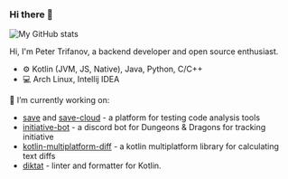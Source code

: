 ### Hi there 👋

![My GitHub stats](https://github-readme-stats.vercel.app/api?username=petertrr&theme=onedark)

Hi, I'm Peter Trifanov, a backend developer and open source enthusiast.

* ⚙️ Kotlin (JVM, JS, Native), Java, Python, C/C++
* 💻 Arch Linux, Intellij IDEA

🔭 I’m currently working on:
* [save](https://github.com/cqfn/save) and [save-cloud](https://github.com/cqfn/save-cloud) - a platform for testing code analysis tools
* [initiative-bot](https://github.com/petertrr/initiative-bot) - a discord bot for Dungeons & Dragons for tracking initiative
* [kotlin-multiplatform-diff](https://github.com/petertrr/kotlin-multiplatform-diff) - a kotlin multiplatform library for calculating text diffs
* [diktat](https://github.com/cqfn/diktat) - linter and formatter for Kotlin.

<!--
**petertrr/petertrr** is a ✨ _special_ ✨ repository because its `README.md` (this file) appears on your GitHub profile.

Here are some ideas to get you started:

- 🔭 I’m currently working on ...
- 🌱 I’m currently learning ...
- 👯 I’m looking to collaborate on ...
- 🤔 I’m looking for help with ...
- 💬 Ask me about ...
- 📫 How to reach me: ...
- 😄 Pronouns: ...
- ⚡ Fun fact: ...
-->
